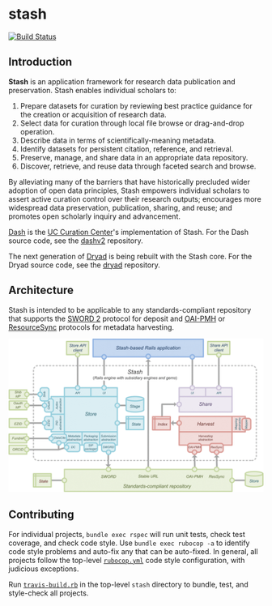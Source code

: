 # stash

[![Build Status](https://travis-ci.org/CDL-Dryad/stash.svg?branch=master)](https://travis-ci.org/CDL-Dryad/stash) 

## Introduction

**Stash** is an application framework for research data publication and
preservation. Stash enables individual scholars to:

1. Prepare datasets for curation by reviewing best practice guidance for
   the creation or acquisition of research data.
2. Select data for curation through local file browse or drag-and-drop
   operation.
3. Describe data in terms of scientifically-meaning metadata.
4. Identify datasets for persistent citation, reference, and retrieval.
5. Preserve, manage, and share data in an appropriate data repository.
6. Discover, retrieve, and reuse data through faceted search and browse.

By alleviating many of the barriers that have historically precluded wider
adoption of open data principles, Stash empowers individual scholars to
assert active curation control over their research outputs; encourages more
widespread data preservation, publication, sharing, and reuse;
and promotes open scholarly inquiry and advancement.

[Dash](https://dash.ucop.edu/) is the
[UC Curation Center](http://www.cdlib.org/uc3/)'s implementation of Stash.
For the Dash source code, see the [dashv2](https://github.com/CDLUC3/dashv2)
repository.

The next generation of [Dryad](https://datadryad.org) is being rebuilt
with the Stash core. For the Dryad source code, see the
[dryad](https://github.com/CDL-Dryad/dryad-app) repository.

## Architecture

Stash is intended to be applicable to any standards-compliant repository
that supports the
[SWORD 2](https://swordapp.github.io/SWORDv2-Profile/SWORDProfile.html)
protocol for deposit and [OAI-PMH](https://www.openarchives.org/pmh/) or
[ResourceSync](http://www.openarchives.org/rs/1.1/resourcesync) protocols
for metadata harvesting.

![Stash architecture](https://raw.githubusercontent.com/CDLUC3/dash/gh-pages/docs/stash_architecture.png)

## Contributing

For individual projects, `bundle exec rspec` will run unit tests, check test
coverage, and check code style. Use `bundle exec rubocop -a` to identify
code style problems and auto-fix any that can be auto-fixed. In general,
all projects follow the top-level [`rubocop.yml`](rubocop.yml) code style
configuration, with judicious exceptions.

Run [`travis-build.rb`](travis-build.rb) in the top-level `stash` directory
to bundle, test, and style-check all projects.


